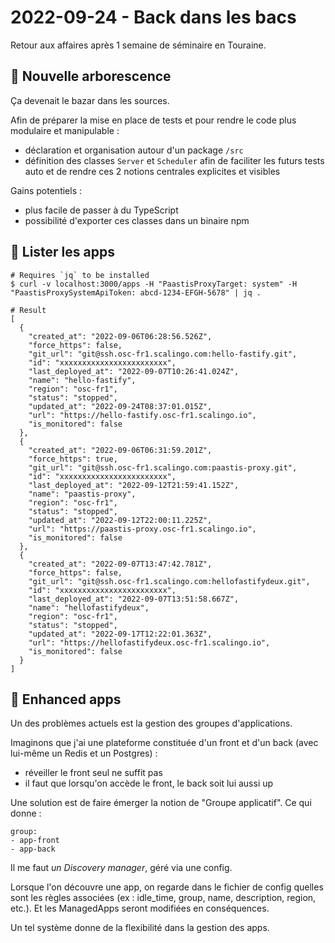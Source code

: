 # 2022-09-24 - Back dans les bacs

Retour aux affaires après 1 semaine de séminaire en Touraine.

## 🌴 Nouvelle arborescence

Ça devenait le bazar dans les sources.

Afin de préparer la mise en place de tests et pour rendre le code plus modulaire et manipulable : 

- déclaration et organisation autour d'un package `/src`
- définition des classes `Server` et `Scheduler` afin de faciliter les futurs tests auto et de rendre ces 2 notions centrales explicites et visibles

Gains potentiels :
- plus facile de passer à du TypeScript
- possibilité d'exporter ces classes dans un binaire npm

## 📜 Lister les apps

```shell
# Requires `jq` to be installed
$ curl -v localhost:3000/apps -H "PaastisProxyTarget: system" -H "PaastisProxySystemApiToken: abcd-1234-EFGH-5678" | jq .

# Result
[
  {
    "created_at": "2022-09-06T06:28:56.526Z",
    "force_https": false,
    "git_url": "git@ssh.osc-fr1.scalingo.com:hello-fastify.git",
    "id": "xxxxxxxxxxxxxxxxxxxxxxxx",
    "last_deployed_at": "2022-09-07T10:26:41.024Z",
    "name": "hello-fastify",
    "region": "osc-fr1",
    "status": "stopped",
    "updated_at": "2022-09-24T08:37:01.015Z",
    "url": "https://hello-fastify.osc-fr1.scalingo.io",
    "is_monitored": false
  },
  {
    "created_at": "2022-09-06T06:31:59.201Z",
    "force_https": true,
    "git_url": "git@ssh.osc-fr1.scalingo.com:paastis-proxy.git",
    "id": "xxxxxxxxxxxxxxxxxxxxxxxx",
    "last_deployed_at": "2022-09-12T21:59:41.152Z",
    "name": "paastis-proxy",
    "region": "osc-fr1",
    "status": "stopped",
    "updated_at": "2022-09-12T22:00:11.225Z",
    "url": "https://paastis-proxy.osc-fr1.scalingo.io",
    "is_monitored": false
  },
  {
    "created_at": "2022-09-07T13:47:42.781Z",
    "force_https": false,
    "git_url": "git@ssh.osc-fr1.scalingo.com:hellofastifydeux.git",
    "id": "xxxxxxxxxxxxxxxxxxxxxxxx",
    "last_deployed_at": "2022-09-07T13:51:58.667Z",
    "name": "hellofastifydeux",
    "region": "osc-fr1",
    "status": "stopped",
    "updated_at": "2022-09-17T12:22:01.363Z",
    "url": "https://hellofastifydeux.osc-fr1.scalingo.io",
    "is_monitored": false
  }
]
```

## 🦾 Enhanced apps

Un des problèmes actuels est la gestion des groupes d'applications.

Imaginons que j'ai une plateforme constituée d'un front et d'un back (avec lui-même un Redis et un Postgres) :
- réveiller le front seul ne suffit pas
- il faut que lorsqu'on accède le front, le back soit lui aussi up

Une solution est de faire émerger la notion de "Groupe applicatif".
Ce qui donne : 

```shell
group:
- app-front
- app-back
```

Il me faut _un Discovery manager_, géré via une config.

Lorsque l'on découvre une app, on regarde dans le fichier de config quelles sont les règles associées (ex : idle_time, group, name, description, region, etc.).
Et les ManagedApps seront modifiées en conséquences.

Un tel système donne de la flexibilité dans la gestion des apps.


